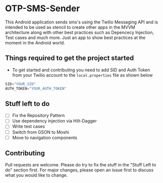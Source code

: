 # OTP-SMS-Sender
This Android application sends sms's using the Twilio Messaging API and is intended to be used as stencil to create other apps in the MVVM architecture along with other best practices such as Depencecy Injection, Test cases and much more. Just an app to show best practices at the moment in the Android world.

## Things required to get the project started
- To get started and contributing you need to add SID and Auth Token from your Twilio account to the `local.properties` file as shown below
```groovy
SID="YOUR_SID"
AUTH_TOKEN="YOUR_AUTH_TOKEN"
```

## Stuff left to do
- [ ] Fix the Repository Pattern
- [ ] Use dependency injection via Hilt-Dagger
- [ ] Write test cases
- [ ] Switch from GSON to Moshi
- [ ] Move to navigation components

## Contributing
Pull requests are welcome. Please do try to fix the stuff in the "Stuff Left to do" section first. For major changes, please open an issue first to discuss what you would like to change.
